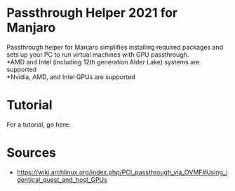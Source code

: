 # Passthrough Helper 2021 for Manjaro

Passthrough helper for Manjaro simplifies installing required packages and sets up your PC to run virtual machines with GPU passthrough. <br/>
*AMD and Intel (including 12th generation Alder Lake) systems are supported<br/>
*Nvidia, AMD, and Intel GPUs are supported<br/>

# Tutorial
For a tutorial, go here:<br/>

# Sources
* https://wiki.archlinux.org/index.php/PCI_passthrough_via_OVMF#Using_identical_guest_and_host_GPUs
